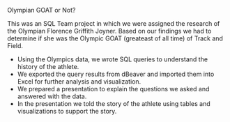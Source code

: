 
Olympian GOAT or Not?

This was an SQL Team project in which we were assigned the research of the Olympian Florence Griffith Joyner.  Based on our findings we had to determine if she was the Olympic GOAT (greateast of all time) of Track and Field.
- Using the Olympics data, we wrote SQL queries to understand the history of the athlete.
- We exported the query results from dBeaver and imported them into Excel for further analysis and visualization.
- We prepared a presentation to explain the questions we asked and answered with the data.
- In the presentation we told the story of the athlete using tables and visualizations to support the story.




